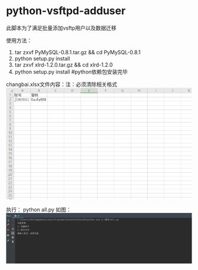 # python-vsftpd-adduser
此脚本为了满足批量添加vsftp用户以及数据迁移


使用方法：
1. tar zxvf PyMySQL-0.8.1.tar.gz && cd PyMySQL-0.8.1
2. python setup.py install
3. tar zxvf xlrd-1.2.0.tar.gz && cd xlrd-1.2.0
4. python setup.py install
#python依赖包安装完毕

changbai.xlsx文件内容：注：必须清除相关格式
![image](https://github.com/chenghongxi/python-vsftpd-adduser/blob/main/images/elsx格式.png)


执行：
python all.py 如图：
![image](https://github.com/chenghongxi/python-vsftpd-adduser/blob/main/images/%E5%8A%9F%E8%83%BD.png)
